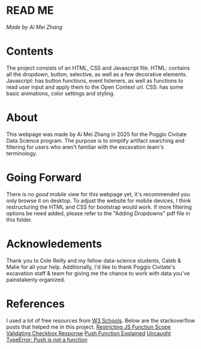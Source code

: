 # READ ME
*Made by Ai Mei Zhang*

# Contents
The project consists of an HTML, CSS and Javascript file. 
HTML: contains all the dropdown, button, selective, as well as a few decorative elements. 
Javascript: has button functions, event listeners, as well as functions to read user input and apply them to the Open Context url.
CSS: has some basic animations, color settings and styling. 

# About 
This webpage was made by Ai Mei Zhang in 2025 for the Poggio Civitate Data Science program. The purpose is to simplify 
artifact searching and filtering for users who aren't familiar with the excavation team's terminology. 

# Going Forward
There is no *good* mobile view for this webpage yet, it's recommended you only browse it on desktop. 
To adjust the website for mobile devices, I think restructuring the HTML and CSS for bootstrap would work. 
If more filtering options be need added, please refer to the "Adding Dropdowns" pdf file in this folder.

# Acknowledements
Thank you to Cole Reilly and my fellow data-science students, Caleb & Malie for all your help. 
Additionally, I'd like to thank Poggio Civitate's excavation staff & team for giving me the chance to work with data you've painstakenly organized.

# References
I used a lot of free resources from [W3 Schools](https://www.w3schools.com/).
Below are the stackoverflow posts that helped me in this project.
[Restricting JS Function Scope](https://stackoverflow.com/questions/9020116/is-it-possible-to-restrict-the-scope-of-a-javascript-function#:~:text=In%20my%20knowledge%2C%20in%20Javascript,function%20and%20any%20nested%20functions.)
[Validating Checkbox Response](https://stackoverflow.com/questions/9887360/how-can-i-check-if-a-checkbox-is-checked)
[Push Function Explained](https://stackoverflow.com/questions/19054997/push-is-overwriting-previous-data-in-array)
[Uncaught TypeError: Push is not a function](https://stackoverflow.com/questions/29696572/uncaught-typeerror-data-push-is-not-a-function)


